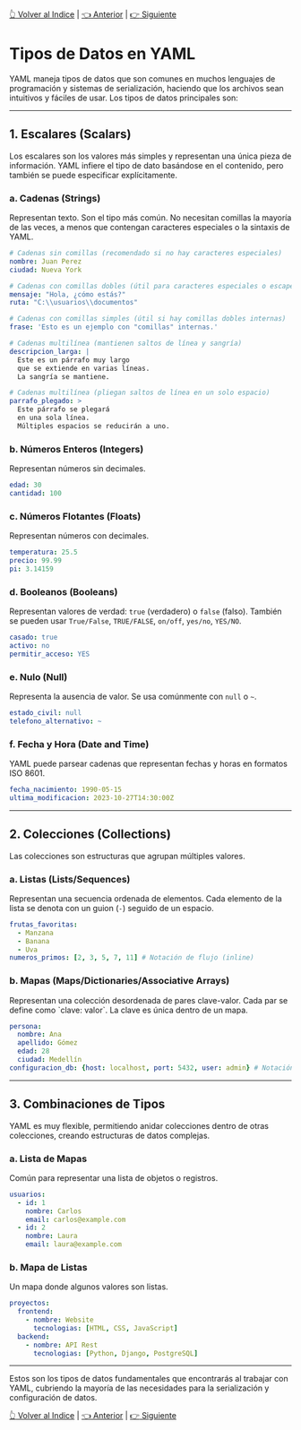 [:point_up_2: Volver al Indice](README.md) | [:point_left: Anterior](introduccion.md) | [:point_right: Siguiente](elementos.md)

# Tipos de Datos en YAML

YAML maneja tipos de datos que son comunes en muchos lenguajes de programación y sistemas de serialización, haciendo que los archivos sean intuitivos y fáciles de usar. Los tipos de datos principales son:

---

## 1. Escalares (Scalars)

Los escalares son los valores más simples y representan una única pieza de información. YAML infiere el tipo de dato basándose en el contenido, pero también se puede especificar explícitamente.

### a. Cadenas (Strings)

Representan texto. Son el tipo más común. No necesitan comillas la mayoría de las veces, a menos que contengan caracteres especiales o la sintaxis de YAML.

```yaml
# Cadenas sin comillas (recomendado si no hay caracteres especiales)
nombre: Juan Perez
ciudad: Nueva York

# Cadenas con comillas dobles (útil para caracteres especiales o escape)
mensaje: "Hola, ¿cómo estás?"
ruta: "C:\\usuarios\\documentos"

# Cadenas con comillas simples (útil si hay comillas dobles internas)
frase: 'Esto es un ejemplo con "comillas" internas.'

# Cadenas multilínea (mantienen saltos de línea y sangría)
descripcion_larga: |
  Este es un párrafo muy largo
  que se extiende en varias líneas.
  La sangría se mantiene.

# Cadenas multilínea (pliegan saltos de línea en un solo espacio)
parrafo_plegado: >
  Este párrafo se plegará
  en una sola línea.
  Múltiples espacios se reducirán a uno.
```

### b. Números Enteros (Integers)

Representan números sin decimales.

```yaml
edad: 30
cantidad: 100
```

### c. Números Flotantes (Floats)

Representan números con decimales.

```yaml
temperatura: 25.5
precio: 99.99
pi: 3.14159
```

### d. Booleanos (Booleans)

Representan valores de verdad: `true` (verdadero) o `false` (falso). También se pueden usar `True/False`, `TRUE/FALSE`, `on/off`, `yes/no`, `YES/NO`.

```yaml
casado: true
activo: no
permitir_acceso: YES
```

### e. Nulo (Null)

Representa la ausencia de valor. Se usa comúnmente con `null` o `~`.

```yaml
estado_civil: null
telefono_alternativo: ~
```

### f. Fecha y Hora (Date and Time)

YAML puede parsear cadenas que representan fechas y horas en formatos ISO 8601.

```yaml
fecha_nacimiento: 1990-05-15
ultima_modificacion: 2023-10-27T14:30:00Z
```

---

## 2. Colecciones (Collections)

Las colecciones son estructuras que agrupan múltiples valores.

### a. Listas (Lists/Sequences)

Representan una secuencia ordenada de elementos. Cada elemento de la lista se denota con un guion (`-`) seguido de un espacio.

```yaml
frutas_favoritas:
  - Manzana
  - Banana
  - Uva
numeros_primos: [2, 3, 5, 7, 11] # Notación de flujo (inline)
```

### b. Mapas (Maps/Dictionaries/Associative Arrays)

Representan una colección desordenada de pares clave-valor. Cada par se define como \`clave: valor\`. La clave es única dentro de un mapa.

```yaml
persona:
  nombre: Ana
  apellido: Gómez
  edad: 28
  ciudad: Medellín
configuracion_db: {host: localhost, port: 5432, user: admin} # Notación de flujo (inline)
```

---

## 3. Combinaciones de Tipos

YAML es muy flexible, permitiendo anidar colecciones dentro de otras colecciones, creando estructuras de datos complejas.

### a. Lista de Mapas

Común para representar una lista de objetos o registros.

```yaml
usuarios:
  - id: 1
    nombre: Carlos
    email: carlos@example.com
  - id: 2
    nombre: Laura
    email: laura@example.com
```

### b. Mapa de Listas

Un mapa donde algunos valores son listas.

```yaml
proyectos:
  frontend:
    - nombre: Website
      tecnologias: [HTML, CSS, JavaScript]
  backend:
    - nombre: API Rest
      tecnologias: [Python, Django, PostgreSQL]
```

---

Estos son los tipos de datos fundamentales que encontrarás al trabajar con YAML, cubriendo la mayoría de las necesidades para la serialización y configuración de datos.

[:point_up_2: Volver al Indice](README.md) | [:point_left: Anterior](introduccion.md) | [:point_right: Siguiente](elementos.md)

